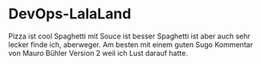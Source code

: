 # DevOps-LalaLand
Pizza ist cool
Spaghetti mit Souce ist besser
Spaghetti ist aber auch sehr lecker finde ich, aberweger. Am besten mit einem guten Sugo
Kommentar von Mauro Bühler Version 2 weil ich Lust darauf hatte.